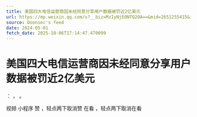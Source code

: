 ```yaml
---
title: 美国四大电信运营商因未经同意分享用户数据被罚近2亿美元
url: https://mp.weixin.qq.com/s?__biz=MzIyNjE0NTQ2OA==&mid=2651255415&idx=1&sn=55c8f6a5ea289e1d6b7801dfe35cd4b3
source: Doonsec's feed
date: 2024-05-01
fetch_date: 2025-10-06T17:14:47.470099
---
```


# 美国四大电信运营商因未经同意分享用户数据被罚近2亿美元

：
，
。

视频
小程序
赞
，轻点两下取消赞
在看
，轻点两下取消在看